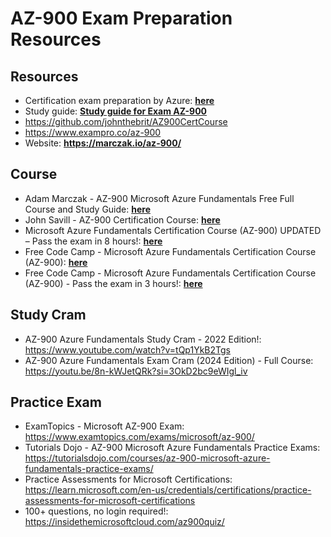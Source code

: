 # AZ-900 Exam Preparation Resources

## Resources

- Certification exam preparation by Azure: [**here**](https://learn.microsoft.com/en-us/credentials/certifications/azure-fundamentals/?practice-assessment-type=certification)
- Study guide: [**Study guide for Exam AZ-900**](https://learn.microsoft.com/en-us/credentials/certifications/resources/study-guides/ai-900)
- https://github.com/johnthebrit/AZ900CertCourse
- https://www.exampro.co/az-900
- Website: **https://marczak.io/az-900/**

## Course

- Adam Marczak - AZ-900 Microsoft Azure Fundamentals Free Full Course and Study Guide: [**here**](https://www.youtube.com/watch?v=NPEsD6n9A_I&list=PLGjZwEtPN7j-Q59JYso3L4_yoCjj2syrM)
- John Savill - AZ-900 Certification Course: [**here**](https://www.youtube.com/playlist?list=PLlVtbbG169nED0_vMEniWBQjSoxTsBYS3)
- Microsoft Azure Fundamentals Certification Course (AZ-900) UPDATED – Pass the exam in 8 hours!: [**here**](https://www.youtube.com/watch?v=5abffC-K40c)
- Free Code Camp - Microsoft Azure Fundamentals Certification Course (AZ-900): [**here**](https://youtu.be/5abffC-K40c)
- Free Code Camp - Microsoft Azure Fundamentals Certification Course (AZ-900) - Pass the exam in 3 hours!: [**here**](https://www.youtube.com/watch?v=NKEFWyqJ5XA)

## Study Cram

- AZ-900 Azure Fundamentals Study Cram - 2022 Edition!: https://www.youtube.com/watch?v=tQp1YkB2Tgs
- AZ-900 Azure Fundamentals Exam Cram (2024 Edition) - Full Course: https://youtu.be/8n-kWJetQRk?si=3OkD2bc9eWIgl_iv

## Practice Exam

- ExamTopics - Microsoft AZ-900 Exam: https://www.examtopics.com/exams/microsoft/az-900/
- Tutorials Dojo - AZ-900 Microsoft Azure Fundamentals Practice Exams: https://tutorialsdojo.com/courses/az-900-microsoft-azure-fundamentals-practice-exams/
- Practice Assessments for Microsoft Certifications: https://learn.microsoft.com/en-us/credentials/certifications/practice-assessments-for-microsoft-certifications
- 100+ questions, no login required!: https://insidethemicrosoftcloud.com/az900quiz/
